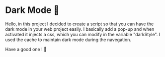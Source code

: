 # Dark Mode 🌙

Hello, in this project I decided to create a script so that you can have the dark mode in your web project easily. I basically add a pop-up and when activated it injects a css, which you can modify in the variable "darkStyle". I used the cache to maintain dark mode during the navegation.

Have a good one ! 👋
